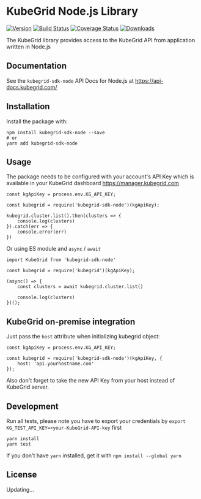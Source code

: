 # KubeGrid Node.js Library

[![Version](https://img.shields.io/npm/v/kubegrid-sdk-node.svg)](https://www.npmjs.org/package/kubegrid-sdk-node)
[![Build Status](https://travis-ci.com/kubegrid/kubegrid-sdk-node.svg?branch=master)](https://travis-ci.org/kubegrid/kubegrid-sdk-node)
[![Coverage Status](https://coveralls.io/repos/github/kubegrid/kubegrid-sdk-node/badge.svg)](https://coveralls.io/github/kubegrid/kubegrid-sdk-node)
[![Downloads](https://img.shields.io/npm/dm/kubegrid-sdk-node.svg)](https://www.npmjs.com/package/kubegrid-sdk-node)

The KubeGrid library provides access to the KubeGrid API from application written in Node.js

## Documentation

See the `kubegrid-sdk-node` API Docs for Node.js at https://api-docs.kubegrid.com/

## Installation

Install the package with:

```
npm install kubegrid-sdk-node --save
# or
yarn add kubegrid-sdk-node
```

## Usage

The package needs to be configured with your account's API Key which is available in your KubeGrid dashboard https://manager.kubegrid.com

```
const kgApiKey = process.env.KG_API_KEY;

const kubegrid = require('kubegrid-sdk-node')(kgApiKey);

kubegrid.cluster.list().then(clusters => {
    console.log(clusters)
}).catch(err => {
    console.error(err)
})
```

Or using ES module and `async` / `await`

```
import KubeGrid from 'kubegrid-sdk-node'

const kubegrid = require('kubegrid')(kgApiKey);

(async() => {
    const clusters = await kubegrid.cluster.list()

    console.log(clusters)
})();

```

## KubeGrid on-premise integration

Just pass the `host` attribute when initializing kubegrid object:

```
const kgApiKey = process.env.KG_API_KEY;

const kubegrid = require('kubegrid-sdk-node')(kgApiKey, {
    host: 'api.yourhostname.com'
});
```
Also don't forget to take the new API Key from your host instead of KubeGrid server.

## Development

Run all tests, please note you have to export your credentials by `export KG_TEST_API_KEY=<your-KubeGrid-API-key` first

```
yarn install
yarn test
```

If you don't have `yarn` installed, get it with `npm install --global yarn`

## License

Updating...
